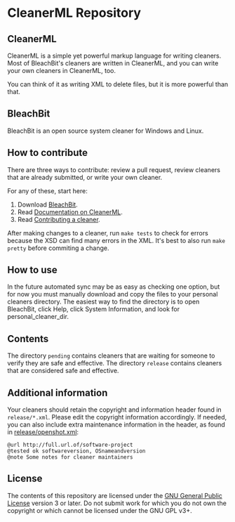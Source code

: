 CleanerML Repository
====================

CleanerML
---------
CleanerML is a simple yet powerful markup language for writing cleaners. Most of BleachBit's cleaners are written in CleanerML, and you can write your own cleaners in CleanerML, too.

You can think of it as writing XML to delete files, but it is more powerful than that.



BleachBit
---------
BleachBit is an open source system cleaner for Windows and Linux.



How to contribute
-----------------

There are three ways to contribute: review a pull request, review cleaners that
are already submitted, or write your own cleaner.

For any of these, start here:
1.  Download [BleachBit](https://www.bleachbit.org).
2.  Read [Documentation on CleanerML](http://docs.bleachbit.org/doc/cleanerml.html).
3.  Read [Contributing a cleaner](https://www.bleachbit.org/contribute/cleaner).

After making changes to a cleaner, run `make tests` to check for errors because the
XSD can find many errors in the XML. It's best to also run `make pretty` before
commiting a change.

How to use
----------
In the future automated sync may be as easy as checking one option, but for now you must manually
download and copy the files to your personal cleaners directory.  The easiest way to find the
directory is to open BleachBit, click Help, click System Information, and look for personal_cleaner_dir.


Contents
--------
The directory `pending` contains cleaners that are waiting for someone to verify they are safe and effective.
The directory `release` contains cleaners that are considered safe and effective.


Additional information
--------
Your cleaners should retain the copyright and information header found in `release/*.xml`. Please edit the copyright information accordingly. If needed, you can also include extra maintenance information in the header, as found in [release/openshot.xml](https://github.com/az0/cleanerml/blob/master/release/openshot.xml):

    @url http://full.url.of/software-project
    @tested ok softwareversion, OSnameandversion
    @note Some notes for cleaner maintainers


License
-------
The contents of this repository are licensed under the 
[GNU General Public License](https://www.gnu.org/copyleft/gpl.html)
version 3 or later.  Do not submit work for which you do not own the copyright or
which cannot be licensed under the GNU GPL v3+.
